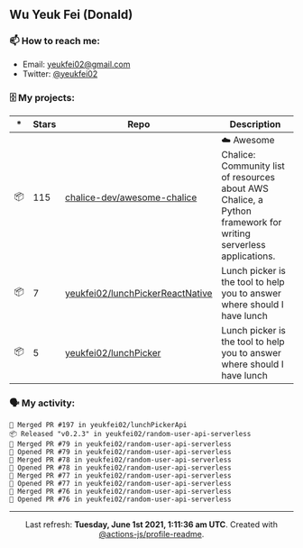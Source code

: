 ## Wu Yeuk Fei (Donald)

### 📫 How to reach me:

- Email: [yeukfei02@gmail.com](yeukfei02@gmail.com)
- Twitter: [@yeukfei02](https://twitter.com/yeukfei02)

### 🗄 My projects:

|*|Stars|Repo|Description|
|---|---|---|---|
| 📦 | 115 | [chalice-dev/awesome-chalice](https://github.com/chalice-dev/awesome-chalice) | ☁️ Awesome Chalice: Community list of resources about AWS Chalice, a Python framework for writing serverless applications. |
| 📦 | 7 | [yeukfei02/lunchPickerReactNative](https://github.com/yeukfei02/lunchPickerReactNative) | Lunch picker is the tool to help you to answer where should I have lunch |
| 📦 | 5 | [yeukfei02/lunchPicker](https://github.com/yeukfei02/lunchPicker) | Lunch picker is the tool to help you to answer where should I have lunch |

### 🗣 My activity:

```
🎉 Merged PR #197 in yeukfei02/lunchPickerApi
📦 Released "v0.2.3" in yeukfei02/random-user-api-serverless
🎉 Merged PR #79 in yeukfei02/random-user-api-serverless
💪 Opened PR #79 in yeukfei02/random-user-api-serverless
🎉 Merged PR #78 in yeukfei02/random-user-api-serverless
💪 Opened PR #78 in yeukfei02/random-user-api-serverless
🎉 Merged PR #77 in yeukfei02/random-user-api-serverless
💪 Opened PR #77 in yeukfei02/random-user-api-serverless
🎉 Merged PR #76 in yeukfei02/random-user-api-serverless
💪 Opened PR #76 in yeukfei02/random-user-api-serverless
```

<!-- <img src="https://github-readme-stats.vercel.app/api?username=yeukfei02&show_icons=true&count_private=true&theme=radical" />

<img src="https://github-readme-stats.vercel.app/api/top-langs/?username=yeukfei02&theme=radical" /> -->

---

<p align="center">Last refresh: <b>Tuesday, June 1st 2021, 1:11:36 am UTC</b>. Created with <a href=https://github.com/marketplace/actions/profile-readme>@actions-js/profile-readme</a>.</p>
